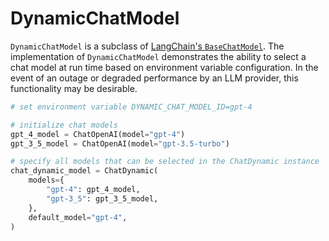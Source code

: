 # DynamicChatModel
`DynamicChatModel` is a subclass of [LangChain's `BaseChatModel`](https://github.com/langchain-ai/langchain/blob/master/libs/langchain/langchain/chat_models/base.py). The implementation of `DynamicChatModel` demonstrates the ability to select a chat model at run time based on environment variable configuration. In the event of an outage or degraded performance by an LLM provider, this functionality may be desirable.

```python
# set environment variable DYNAMIC_CHAT_MODEL_ID=gpt-4

# initialize chat models
gpt_4_model = ChatOpenAI(model="gpt-4")
gpt_3_5_model = ChatOpenAI(model="gpt-3.5-turbo")

# specify all models that can be selected in the ChatDynamic instance
chat_dynamic_model = ChatDynamic(
    models={
        "gpt-4": gpt_4_model,
        "gpt-3_5": gpt_3_5_model,
    },
    default_model="gpt-4",
)
```
